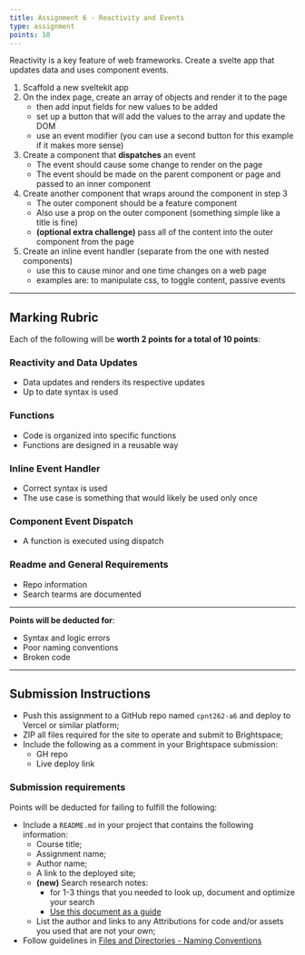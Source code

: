 ```yaml
---
title: Assignment 6 - Reactivity and Events
type: assignment
points: 10
---
```


Reactivity is a key feature of web frameworks. Create a svelte app that updates data and uses component events.

1. Scaffold a new sveltekit app
2. On the index page, create an array of objects and render it to the page
   - then add input fields for new values to be added
   - set up a button that will add the values to the array and update the DOM
   - use an event modifier (you can use a second button for this example if it makes more sense)
3. Create a component that **dispatches** an event
   - The event should cause some change to render on the page
   - The event should be made on the parent component or page and passed to an inner component
4. Create another component that wraps around the component in step 3
   - The outer component should be a feature component
   - Also use a prop on the outer component (something simple like a title is fine)
   - **(optional extra challenge)** pass all of the content into the outer component from the page
5. Create an inline event handler (separate from the one with nested components)
   - use this to cause minor and one time changes on a web page
   - examples are: to manipulate css, to toggle content, passive events

---

## Marking Rubric

Each of the following will be **worth 2 points for a total of 10 points**:

### Reactivity and Data Updates

- Data updates and renders its respective updates
- Up to date syntax is used

### Functions

- Code is organized into specific functions
- Functions are designed in a reusable way

### Inline Event Handler

- Correct syntax is used
- The use case is something that would likely be used only once

### Component Event Dispatch

- A function is executed using dispatch

### Readme and General Requirements

- Repo information
- Search tearms are documented

---

**Points will be deducted for**:

- Syntax and logic errors
- Poor naming conventions
- Broken code

---

## Submission Instructions

- Push this assignment to a GitHub repo named `cpnt262-a6` and deploy to Vercel or similar platform;
- ZIP all files required for the site to operate and submit to Brightspace;
- Include the following as a comment in your Brightspace submission:
  - GH repo
  - Live deploy link

### Submission requirements

Points will be deducted for failing to fulfill the following:

- Include a `README.md` in your project that contains the following information:
  - Course title;
  - Assignment name;
  - Author name;
  - A link to the deployed site;
  - **(new)** Search research notes:
    - for 1-3 things that you needed to look up, document and optimize your search
    - [Use this document as a guide](https://gist.github.com/lilyx13/4a2f49d1cdb29cfc624ef22c6ccedafe)
  - List the author and links to any Attributions for code and/or assets you used that are not your own;
- Follow guidelines in [Files and Directories - Naming Conventions](https://gist.github.com/acidtone/d77059ec1851eff266339a3df70f6984)
